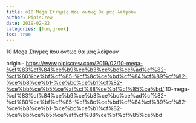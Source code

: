 ```yaml
---
title: o10 Mega Στιγμές που όντως θα μας λείψουν
author: PipisCrew
date: 2019-02-22
categories: [fun,greek]
toc: true
---
```


10 Mega Στιγμές που όντως θα μας λείψουν

origin - https://www.pipiscrew.com/2019/02/10-mega-%cf%83%cf%84%ce%b9%ce%b3%ce%bc%ce%ad%cf%82-%cf%80%ce%bf%cf%85-%cf%8c%ce%bd%cf%84%cf%89%cf%82-%ce%b8%ce%b1-%ce%bc%ce%b1%cf%82-%ce%bb%ce%b5%ce%af%cf%88%ce%bf%cf%85%ce%bd/ 10-mega-%cf%83%cf%84%ce%b9%ce%b3%ce%bc%ce%ad%cf%82-%cf%80%ce%bf%cf%85-%cf%8c%ce%bd%cf%84%cf%89%cf%82-%ce%b8%ce%b1-%ce%bc%ce%b1%cf%82-%ce%bb%ce%b5%ce%af%cf%88%ce%bf%cf%85%ce%bd
